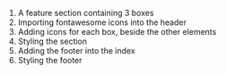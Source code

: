 1. A feature section containing 3 boxes
2. Importing fontawesome icons into the header
3. Adding icons for each box, beside the other elements
4. Styling the section
5. Adding the footer into the index
6. Styling the footer
